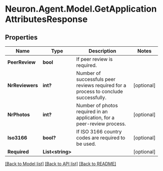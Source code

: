 # Neuron.Agent.Model.GetApplicationAttributesResponse

## Properties

Name | Type | Description | Notes
------------ | ------------- | ------------- | -------------
**PeerReview** | **bool** | If peer review is required. | 
**NrReviewers** | **int?** | Number of successfuls peer reviews required for a process to conclude successfully. | [optional] 
**NrPhotos** | **int?** | Number of photos required in an application, for a peer-review process. | [optional] 
**Iso3166** | **bool?** | If ISO 3166 country codes are required to be used. | [optional] 
**Required** | **List&lt;string&gt;** |  | [optional] 

[[Back to Model list]](../README.md#documentation-for-models) [[Back to API list]](../README.md#documentation-for-api-endpoints) [[Back to README]](../README.md)

